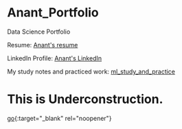 # Anant_Portfolio
Data Science Portfolio

Resume: [Anant's resume](https://github.com/patankar-anant123/Anant_Portfolio/blob/main/Anant_resume/resume_Anant.pdf)

LinkedIn Profile: [Anant's LinkedIn](https://www.linkedin.com/in/anant-patankar/)

My study notes and practiced work: [ml_study_and_practice](https://github.com/patankar-anant123/ml_study_and_practice/tree/main/ml_study)

# This is Underconstruction.

[go](http://stackoverflow.com){:target="_blank" rel="noopener"}
